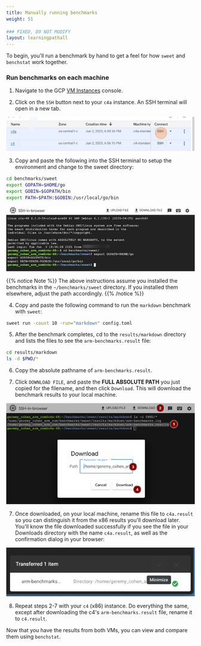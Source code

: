 ```yaml
---
title: Manually running benchmarks
weight: 51

### FIXED, DO NOT MODIFY
layout: learningpathall
---
```


To begin, you'll run a benchmark by hand to get a feel for how `sweet` and `benchstat` work together.

### Run benchmarks on each machine

1. Navigate to the GCP [VM Instances](https://console.cloud.google.com/compute/instances) console.

2. Click on the `SSH` button next to your `c4a` instance.
An SSH terminal will open in a new tab.

![](images/run_manually/2.png)


3. Copy and paste the following into the SSH terminal to setup the environment and change to the sweet directory:

```bash
cd benchmarks/sweet
export GOPATH=$HOME/go
export GOBIN=$GOPATH/bin
export PATH=$PATH:$GOBIN:/usr/local/go/bin
```

![](images/run_manually/3.png)

{{% notice Note %}}
The above instructions assume you installed the benchmarks in the `~/benchmarks/sweet` directory. If you installed them elsewhere, adjust the path accordingly.
{{% /notice %}} 

4. Copy and paste the following command to run the `markdown` benchmark with `sweet`:

```bash
sweet run -count 10 -run="markdown" config.toml
```
5. After the benchmark completes, cd to the `results/markdown` directory and lists the files to see the `arm-benchmarks.result` file:

```bash
cd results/markdown
ls -d $PWD/*
```
6. Copy the absolute pathname of `arm-benchmarks.result`.

7. Click `DOWNLOAD FILE`, and paste the **FULL ABSOLUTE PATH** you just copied for the filename, and then click `Download`. This will download the benchmark results to your local machine.

![](images/run_manually/6.png)

7. Once downloaded, on your local machine, rename this file to `c4a.result` so you can distinguish it from the x86 results you'll download later.  You'll know the file downloaded successfully if you see the file in your Downloads directory with the name `c4a.result`, as well as the confirmation dialog in your browser:

![](images/run_manually/7.png)


8. Repeat steps 2-7 with your `c4` (x86) instance.  Do everything the same, except after downloading the c4's `arm-benchmarks.result` file, rename it to `c4.result`.

Now that you have the results from both VMs, you can view and compare them using `benchstat`.
